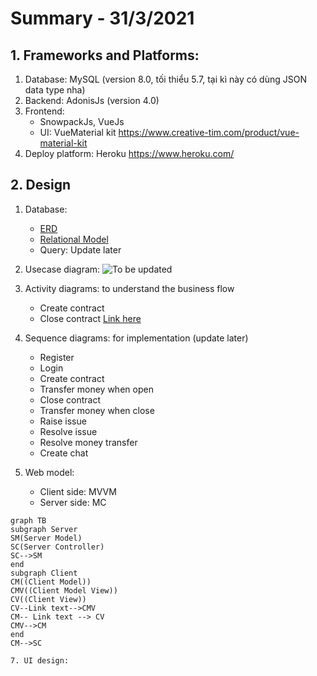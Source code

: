 # Summary - 31/3/2021
## 1. Frameworks and Platforms: 
 

 1. Database: MySQL (version 8.0, tối thiểu 5.7, tại kì này có dùng JSON data type nha) 
 2. Backend: AdonisJs (version 4.0) 
 3. Frontend: 
	 - SnowpackJs, VueJs
	 - UI: VueMaterial kit https://www.creative-tim.com/product/vue-material-kit
 5. Deploy platform: Heroku https://www.heroku.com/

## 2. Design 
1. Database:
	- [ERD](https://viewer.diagrams.net/?highlight=0000ff&edit=_blank&layers=1&nav=1&title=ERD-Tutorbook.drawio#R7V1be9o4E/41uSSPJfl4mUOTZnfzbbvZPtu96uOAStwAZo1pkv76TwYLbGkwJ0sWsXvRgCyM0TszmhnN4YxcjV9vk3D6dB8P6OgMW4PXM3J9hjFyHJ/9yUbe8hGPjwyTaJCPrQceol80H7Ty0Xk0oLPSxDSOR2k0LQ/248mE9tPSWJgk8Ut52vd4VP7WaTik0sBDPxzJo/9Eg/RpOeo71nr8I42GT/ybkZVfGYd8cj4wewoH8UthiHw4I1dJHKfLV%2bPXKzrKVo%2bvy/JzNxuurh4soZN0lw/403/oN/8lnP739nZ7%2byOxn3/93nNzNGbpG//FdMAWIH87iSfsz2USzycDmt3HYu/iJH2Kh/EkHP0Rx1M2iNjgD5qmbzl84TyN2dBTOh7lV9kjJm9fs8%2bfO/ztv/ntFm%2buX0vv3lbvBhcZiOtHYSM30WiUX5%2blSfy8AoYt6eX3eJLmj4G8/P1VPIqTxY8j3xf/2Li8evmCzuJ50s%2bXwu4PbNt3%2bx4OBn3Xf%2bxxCgyTIc0/ZtN%2bD/1IP97%2buv5x8eua/Dedf%2bghspyYrWXh7jkwtzQeU/Yz2YSEjsI0%2blkmtjCn2eFq3hpW9iJHdg%2bUA1KJ8hrQD%2btRdaCjxkCfMeBSfu8Pf7Gb/x3fh5M3fqnwJWrpwzGKPJDlNEsfJZGwJpYN9CGjCOCnjojoa5R%2b5T%2bBvV4%2btOfkb9cPnb15q5ucNgBolrxBCDdCUDkyBTT%2bLVyCkTlRKlRMUAjVTVCLj7LFCN8KE6ZxNElnhTt/ygbYBK5ABjkh5eoj8QQdR5iPiXXUfNslAvEvn3jNCqufvhN3XH6e333%2bnc7I7bgXffs2H04f7nvI1aNzcW4oyqndWAGdKd2ua6NdeHkb21w3PfLPcDTPv%2bVvBlNyht1wzEC8nDzOpqv1KJCDvGQvT1FKH6bhYnVemK1VxjocRcMJe91nK0qTDWLkJhxHowy1j3T0k6ZRP1yhU5AwAy94tCx%2bi/yZsu/4ziAtzLu5CQJCqtD8SZOUvlZCwK9iv8SG2M/Z8qVoci2HngrWVs7dx4EWuiT0rBAHj492OAgB0G6iZJb%2bLxxTmW9HI2aI0u0ASXiUF9O1Pdf3IDgIsoljA3DAW8deW8XuAHnBuVNGyJIRCqxzACMH8dFaUcISSoyrRuw7L%2bcliNz/5pmBvVic3myBwAWbgLzp62Jp%2bHX2apj9vRvw%2b7BHmvNRs4HPZP/yp11baumg5zvnWKAE3%2bcAF2jBdWVKIJ4iddOr1jbrd2KYYc3uto2KjOPsqALatWuAx2Fc7cJQi/F2a%2bBkUbbMQtnWjPJpuSMPRtk2C%2bVqd1PHyweijM1CWZOZ2zaUDXP1WdUnSKp9x2g/1E/Ca3coaSDLq5s2DvLa%2bbjsVcOOXaSzrfNtXK8XboOLsxHCfd8EiGonwF2FE%2bwKDJrcgmrfgGoDD14svynsNj1y2W9KZfdb2/ykfuCWBSuCfC/cK1q3pxQOINHlezFLIvIAj60n/bgxroLh0uxGUXySZArIZsVzuJq9KGUd/N2C3JhuA4PcpBPlPXAyuKrELOva7XwoanjZMJi9DmYlMLtGwRxUw9y5yqAwSyGYrzqCSfHuEJilzCMsbw/1Oqgmp%2bGf2hlA1JymDvtc3tupdn34wevV2BHXxmcuOKmuGFEnYT%2bVMG2bn8rBueOVZ33xna8YzxdA0WLK/FR%2bZxPvwY/BjvLUMevI2ddtE592%2bMjuMJsVC%2bbrtorbArNZYUJ%2bZxWrgdks5wfC1UdInVmskTYQrl3UHxRCEvCY7lyDXIUWKM3MWq2lnsysUgZppV/DeAMOoC94hRuLN767/nCDh4H19Wri3X/%2b7cvdl/lzT5Y8hh6YgKtWD07gwjRnVudPWDCrLwbjaCIB1TabOuDpM1wiEv/c0xf8IcfoyAZ1mXf2iN4AOArkPAix6tQoOnpcfG22zgzM0cESDsuMsynd0wDnlCMbwu8ZHKjshsHgbPPamwEOWOaiusrFwYBCh3duE6DC2ihC7rnnYuITxORwgN2yKCY2OccEOdh3AvaXBOX7L39pfkuBbvZTWmXClxXWjaRUx8GOgbIALL/UiLSGaYd987mLfGZvucgOsMMjTHgIp%2buce5bnB7bjewi7vFRT/cQD%2b1gsiYC6KKJK0pIpCw4kMitazK/2sbTdZXoM0oYBretE%2bXQBqz2IY4PgJ1gomuESQbgvH7UWzaBiQQqm9D2dzbKCl203ppFbzjhzeEBgwZJeVfLUcj7tdYcd%2b/I7oOTBW7FZx1qe7pKr7UHaMKB1Zx%2bevs61M0sbBTRCzdZPPa0TTLAuYT31U48hKYQakx5Vz10ML3wK2aLH49Zrb54l1AvwgGJ0OoMLA81elJPKqoSIe%2bcEDrMCzwJN8QEbdvTmkN4/YqFW2oCVPbOSMXil4mYCjE9Srd85KdMspFfVao2MJT%2bF/J1jiAE1l4cNRsq8twxdcHFrgxRcQqdJ/DT73bSUVteKHmkSvUYl8fvgPlsTflUPWbBy72azeXdAQTxPODzKYkyarvXUrEPzFA1de1cV1yxD1%2bscGmpwXgWHqT59dvyy%2bOhh69wq/MNYqMZf31k0TFG6XSenbx7vTFPNFW6seOxi8cYknMzCfhrFk671jbDRu47UUQMIRSD2Kta/1FtFVUeNoDpb3uQDre0uj3Ljx%2bb5HCjQCs4zo7gzQeXDF%2bRUt1hDPHkcnn90Il/VkhZlEA37T7K0eQqn2cvkKR4/zmc7EcCUJhF7vkzW8M99Wg/tL66EhkAD33NtSDqRC8cm6BAK3F0aYSEuCnFBUI6Lgip38KT82vcTV8Kynk5PX2Y0WTb1OrV%2bTyobPAncTYBObKvK6UX4bVVbkf/eXDzqNxRvR8WRmFW21tfsXmgR0nZjhRCrHrtUOmuezDq3Hyn3wUQIdPoFqnJ8wSDybSlmB9UYlNK/tjCXCOPhLANkwBuUK1rxxAVu%2bRTOZi9xMjBbTUkTSm/i0SCaDHMU%2b/E46hcQVafElG0ObGOgTwKP5impMbYqNsISitdhSv/8fhkx/jEbSJVQSUkyBAMmBwEknqNM4smHUp%2bSmC2s4f1/G%2bM3JPRvIgEQj0k0MtvqJ8g242waTo4yG7Min9lSra3G5S1bbjjabrk1DfIgzYVX4dTCx1jm40X79TvD980i12Y8fR//XLO0Qghd3xFk8UruFhnZhrt8qwJxQy8o00FUiBNxffHIAAUIUHDWnbn1QCV76h4yLzwbylSd1uLleva5X64YgnwPwAtZ8DGP7ahCTDbEF35yJm4%2bZgZ5ayEjdlmjwXYA4UUIfCynyhXOA4%2bLGd3MWn67GDOLXC473ha0bNFpbUFt8RB2IHGozHEt66B3mebJzHaaZA6ImP03iofZbSbL72f/LUvdXS18C4MooVkx%2beXU9ImuJ7D1grL489OsSZzuAPpj2H8eLlw5f87TUTTh0A3C5PlP9qkoXXg%2bzy1nJ%2bdmDTiWZaTrQkcPgBmB6tAgq9JMT02BVMhqniMUTgBMPbBwQh17WFXOd6cfFtspC3q8Y0PHuJAwrGHngs92NIV/gbnFW4rWneZ5EByhu5y3NZTErGhT2W5Yn823lIcJCiQeBmxxVyMLQ4d2uSuspSBhD4kgAY1uEIK2Q2WCVt4OozGdpVnUZVtxYgqiVIkLsr4hF7UqnNAGU661IHlC6FkPNLl9nbxEZBOuntCzTDk9taCzTNla/jTlfmiREjxZe3WBnY%2bosuSJbAd2dKCfDjAQi6iXDmRbs6MD9XTgCz4H25MzJPTSgXwm1dGBejqQY0VsFzpk1ksLslnU0YKGvcFanbxwlR7Im9JLCbJG31GCekrAlhi1QBpWF7mjpkAIN1EyS1vt0EKWVUYJDllYldLUg1Rn4DXBsowWhDQzIrvN9LIsVkQIXZIZ1MosKJ/0Ygc6noK8ccrwB0J%2buxj7agyFmAsEndZD3roagn5hDGXrvIuwz/JyhdAzfgsd8fWVyWgFoFqtGvVcV4y7tcC8L8j5rW5L3GzO1BJDn4T9tKQmnU4YvaApJTR7wyeg1chHDlM21B/FExo%2bjviH6Cv7uTzSQWVsHLeGVscqYNtQKKVQnQCQM9r%2bR%2blgJheHsdIs3mqZHHpN0zAaSZRx6kFvASonTjhQxr0DwLMS2rXj48hmUWfAivuoCya4QGlOykS0o8pq6czXSkoQgsNR405oR9UBZWe%2bgu4L7i7geyq4pYKuLGUWrCNbP50FW73x%2bmUUXQIqRoqSxOFASM1RsqvI2H8LVzZFyZpX/YSnw2xvI2JWA4GgutCNqup6UGz0Fsz11ePTTVAwMLsSlFn9xwLZVP8Yysl7XbG78gbgkEA6RAazWVSVu4MDQ63qjhKqa29amTa7RzXmvZl93EDdzQ0rDbWhCl0SelaIg8dHOxyEq2oghvD66qGLgcPhM%2b3YfWtKBSFSoIAJ7N6MMrBmd%2b%2bk2P2QDK9jRARQYU%2bDiFh8dN/KvC6/I4%2bOw9WVeZ3ArZp/dGXe6hXt5Nee8svFUswbWJ1VtwDj1N%2bUACvbJrh248QcfYWXYtxu75qlsvDn7lh%2bX5VF4HcuoZvl96btk726nDfN7pr1FQQ0DdGTAX6QymKL5SS2qCzEcY6bn1tPm%2bZjoZKMMF%2bRSoRk333nv9kuHW1bzJG39bYr2IBms97dPXz6jcvGA2X6MfIRsue0qFAHyUdfVADyo6dN8suzvar5quRXZ9IdJsF8sfOTCQ4p3Iw9d0zlHtGJZbpSeIQAw7vagGb4pGwi5PLj3BhUK5GwbHH%2bRWfx6OfmonmdTFpedSXEHBusVapbLMlJ11ejOOsZ0u7qsp6QS4XB0jbrCrRaivIhqLLs27S9KGEBJcBxq6o2enUf2mPD%2b6WQwb9on7LtJLmKB7SL7lccw%2bYQqXtoD7KBMRTev45brZ%2b8eISkrl5ee7YK31MBNKa%2bI7J3Vf/sutW/I%2blhc6b1ceLmgYHSCRstwsYT4t55S%2b9tGZ/qNjGn4diJks25X1jkyqY8DbEDBEZugMSsUFsEpDEuS%2bb3%2b2DN/LZ1HBRaN/V8QHtwsczU/sr8qx8zHoX5Tk8Y6%2bVq7jjjTjTFB4zOriHStSsgh/mfcDnGqccbZW72oIvuj30/QLbM5/5VeL4ih5gDiMEw05msR7nkbOcSE8IwLCxZWWC9CwL6xLwafGKXn%2bd3n3%2bnM3I77kXfvs2H04f7Va9ubUbWfvrO/prMTnIJXAq8q35iN6afVD13qaj6oL1usp5QVabn2joLYYAQVdsYCjwZeC/1QyeXAfkSJ8FlcspEi9vDiBo/cuXia1oZDOgwbpKvUCeDAdF7J8FgcgAbU%2bnCSZ%2b2vDMdwSVeg5vigtVdlHEbULsasLfZ70u3qOjZKkT9cHSRXxhHg8HSEs9clgX/ZG6jsfs6l2fO9VnJ64nqWWgEG2HFZYbOQHANrklwlT1pRduhIUANqMzJqKx65AJDRLM8sqClUkusGYbACBC9OoJsKP0RzdL4O%2b9Xy09/HhN%2b8HMdvrW3ga0YxUMw4Ne1g3PItVtH%2b1oYRHnv%2bSNseVkxuakBtjDAbQHoWnJQHV54GCzZY9h6sALbkVIwHVnT0I4VV2M6rIoaoSu4/n0HrNinHazq%2bOpWOZQw4Lc1q%2bBO5WMrCJ5bBClfLLt8ixrNuizjeqyLelEc9YKReF4HtPi0QSHirneLY0jw7vrDDR4G1teriXf/%2bbcvd1/mz0B3%2bXdS7FxCBsCvQugTW1Cn1rGIOgqeg1htrs55nLRYNKO/GCaUjrP16WTDAbLhKHLDjlhSKEvmhbIl9AuIzb0KjyY6Sjuia5DoxPaoyEfnvPlYszS3uS/isWpROk8mn2iSOZ/DIe2oTjvV2bYniTqo%2bpAHbKyHkRx7m8QZGayu3TKUnu7jAc1m/B8=)
	- [Relational Model](https://lucid.app/lucidchart/invitations/accept/144076f6-be70-4ace-aa64-a58248716a21)
	- Query: Update later
		
2. Usecase diagram: 
![To be updated](https://i.ibb.co/ZNW0xSj/Usecase-tutorweb.png)
4. Activity diagrams: to understand the business flow
	- Create contract
	- Close contract
	[Link here](https://viewer.diagrams.net/?highlight=0000ff&edit=_blank&layers=1&nav=1&title=create-close%20contract.drawio#R%3Cmxfile%20pages=%222%22%3E%3Cdiagram%20id=%22ZVP1yIqBTA-f6ydCknS3%22%20name=%22Create%20contract%22%3E7Vxbc5s4FP41fkwGIfDlMc5tp9PudprstHnqyFix1YDFgpzY/fUrgcRN2GAHsN04Dy06CAHn%2bp1zZHrw2lvdB8iff6FT7PZMY7rqwZueaQJgDPl/grKOKdbAjgmzgEzlpJTwQH5jSTQkdUmmOMxNZJS6jPh5okMXC%2bywHA0FAX3LT3umbv6uPpphjfDgIFenfidTNo%2bpQ3OQ0v/CZDZXdwb9UXzGQ2qyfJNwjqb0LUOCtz14HVDK4iNvdY1dwTzFl/t/vzze3XwbT6g/WFkv//z8%2bfz5Il7sbpdLklcI8ILtvfTTo2%2bE95%2bemGf4vv9zufw0teUlxityl5Jfj0tGg%2b94ItjvMPJK2FpIn6BZgLxYTizgZ8RhgBHDuYkRn9haMT98I56LFnw0njPP5UTAD505caef0ZouxduEDDkvajTmo4BJLeJchuOALhdTLN5BjBIZiIFDPeLIYxdNsDvmK82iC66pSwN%2bakGjm4csoC%2bJ/Lnkxs/8Ne6QR1yh1o9oTj0kqfLmwOJj5JLZgg8cznjM1xvXlISU2CsOGF5l9FBK5h5TD7NAMFaeHVnxFcrIpFzeUo3tK9o8o632UBKRtJJZsnKqCfxAKsMOigHKFAPjmhLWpLivAHR%2bb1Xjan5LBps6g81RGYP7bTEYagx%2bwItpzsAKrE4tQbD4bU4YfvCRI86%2bcd9dkMCBDQUFjjxvG/XluLPdDIyc3cASuQJQIlfTbkmsliZWTY58FR78cLUM23J9xHXVpJ4JjeivSZfYjGiBkZdtiU8sc4lWWwZra5K95qyJIyETQfNssLsbbGKcWYM1SsQK2xJrX7fPKQeQckgDNqczukDubUotGGZGiFWy4lHxSmDaAu2OiGeOrTwTOW0%2b5jFBXeG4KAyJ8zgni/iEvAzEo8xFvzBjazlGXDU5KX2Rz5T6SZhuNSpL5QjpMnBwtc/kbz7D29aTFijks1XVAuwiDkjzCUDjijN4t%2bKUyqREdhkFy6iDVKBUDzrAWXUlOqwp0dFRSXS4CZJ5nNV6cnN275Xu3SrDY7DLqD2qxmNcNL449FYzUQK5nPje4lISsyIUXCAON1Yhsa80JIxQweMJZYx6m0XJMdZz9JdZ40rKhwm7H/s4IPx1haBuJDr8mpLGPDN2iVCHG6GOXCnW3oSKp%2bKnPbIQOXhtsNhiJtwQ7AN2ToVs48C4TyGUM0JoLW%2bvjCd2zXhiNh1Poks5e9E6M8GnZMHCzMpfBSGjwmYB5A4KlbnC/GL1pzCfH8RPUH51EVEPCoYQM1detPUp4GXe9MCokCXH/NeWiswq4e47LK0kV24fUu2r4lyzg/UPcd9LWw2f5GNEg5tVbrSWo4ZNA9Y1jXZsQ1f%2bUaEk07f300doVCy0QRt3tVZowfx97O3Wqs2HW6y1MdOwT8o0VoT9UMrPj59SK%2bGj1C7EYJ01ksObkzKTSnsadmNORW2zwL7u3TIL7j0B500blFEwkNF2gwLQ3ja/JYOSdZ9MYvCEw1Iji/B%2b3jA0NFzE9R6ZTmMbxCH5jSbRekJdJfP44va4Z9%2bUGE%2b5idVUc%2bUnNLydNFjls/SyPcwyHH5hXIIBGOYko/DVvjqtptDn5xC3AyEGmlgfS2uzp9a3SkBaPiiW5NcqfnXUxwKjrZFJJjEb86EpCudJDaXV5IhyndDqZUeZFSklbh2qGf3LwdAeAMuM/zVzupVk3h3Bf3X7jO1eOQ72OavuNB0LOIsny7C68Faoi7xg5sx73RRLlS%2bqbd12MUTDkvbIsMS8W9sGYOpt6p7Zd5nkShRWVJWr/99SbIUZpz3FDCkjO0UUC1yEEV%2bv%2bARg%2bavsFf2Z%2bP%2bVIH7ueo7YhK7UrfmrxHeP5%2bjKkZP5aVVmxfyyyuFM1HbKtLjQzr2L/trU0gtYiEElQahMSVur0JmnmRwlCVGS5mxMjnaUZXXHrXbV4Lg6NOb7u7V7Nd2S1NSy%2b9nklINkY2RWZKjRKFPPV8CjlUae0i6wQ%2brdtHapvZWV2gWPq6Nr6snDN/wr2pT6QQAI6BcRiGkfGoEMT8q5b6higQof0biDV1utKx18O7nGrjUjs1gzqijCavO7KMKqYHhuJr/Tf%2b3dTN7ZoelVT3DofrJCzwfbOCS7xDnI0WFVo7qj1a/ru9ppae3qu0blFfpWXREEB1aiPw60wrqNH%2bUYDqx10ND6OZ0onl6ku135JMAfBiObGuPh4MAYGcLTwsjbvUhbWLjtcrplahZZrKDXbdYCK994g0U00lCrFlj5Ul4V7NbmW124HOsMmLaHrrrb45TzPpJ6C9R/UvM31WTN3TLrtdZ9F4IPpWxKRPW%2bZvzuscUcFGNLWYe37AdtrcUWfaPEBxcSgBv9/MGE9Ef9GCUtomVLaJmKWkdFtNqJaPN%2bdUP4HebD796bweBQU%2bF3I4ymtwPAgxR%2by7tz6symrYuH/VFW4ynuseGE7VuMzgBQ2e6ptXPVc1dswvxI4MLUPLNqbVQVrFsDFyp/PiPAFAFqML3k6wSdIkBLb0WdcAnoGArCZu2CcFf1JVBAf/tWlyxYqC6NWqouwR2rS9vnt1NdsvQdjicSgwLKkOwa76H/O4QkoPVQh/aBQ9JBSoJd7vjrukhee8%2bWspe2vZ2tVVngvv7OHmkKXNPjNbZzREdQeEYZiT6fV1Dkj/BZid33HFtFxAUGug/q9stBYHvXreqXLx/kSwDH8rvOmu6tce%2b2QcX4MP1yaOxm0u%2bvwtv/AQ==%3C/diagram%3E%3Cdiagram%20name=%22Close%20contract%22%20id=%220783ab3e-0a74-02c8-0abd-f7b4e66b4bec%22%3E7V1bd9q6Ev41rP0Ulu%2bGx5A0addOdi/JOW3Py14CC3BiW1Q2ScivP5KRsC0JY0AGmqYPLRbyBc03M99c5Hbsi/jlGoPZ9BYFMOpYRvDSsS87lmWaRo/8Q0cWyxHHd5cDExwGbFIxcBe%2bQjZosNF5GMC0MjFDKMrCWXVwhJIEjrLKGMAYPVenjVFUvesMTKA0cDcCkTz6PQyy6XK05xrF%2bEcYTqbZ6gezb2LAJ7OBdAoC9Fwasj907AuMULb8FL9cwIguHl%2bX5XlXa75dPRiGSdbohJEZOH1nZJo9z7CD4Ixd4QlEc/Zj7%2bcZwt/hkK7dKAufwmxBRReCCQbxcpEzTL6hHyOUwo7lgXjWsQfJMKX/FCflPzhb8FVMn8M4Agk5GkyzOCKDJvk4moZRcAMWaE5/QJqB0SM/GpAjnDE42AYd4MtHD0YoDkfscwSGMCK3fpxgNE%2bCCxQhTL5KUH67NMPocSU6suiDMfkRVyAOI4rIezBFMWCj7HamQ39KFE4ScjAiqwvx6jYIBxALt3iehhm8m4ERPfmZqAEZk4XDVxviDL6UhpiwriGKYYbpevNvOcaY5tjs8LmAoWlwbZqWMOjymYBhf7K6dgEP8oEhRI2WT19/hR8zfDl9GjxfhOaN8ene44gpCRYGRFvYIcLZFE1QAqIPxeigGL1BaMYk/wCzbMGWGxDQVXEhyoKsIV78YOLOD37Sg67LDy9fyl9eLvjRS5j9KGaSo5%2blb4qT6MGigiaVmHN0wYDNk3GlEPkajUvRHI/YAn6/Cq7w/%2bDw/ocx/PfLv9ev7uXTGRMqUYEJzGrkYS3nUSHUIgrDCBDNrJo0FTrYqV9QmGQFEr1%2bFYlWTwDY8kHZWQLGVo%2bxO%2bwcyVD9JC5BBcUbKr0qmCRFphoYEgN/zr6IwyDIkYphGr6CYX49KuIZ/T35L3QHHfdSAcz1YJHBUKdQklFY%2bTP2OBWXoTIWZ0bXdw2vIiZ%2b9V2lz6eg8TiF%2bwr29vX%2b5dPdow/i3ten6%2bzWmD/POc63sidVNdzBunCrYJZtwspCqK0CTIJzSiYojiKQptT50MGrMOKXVTsaHWZsN8PyOh58fb6fDr/5wcfL7zi%2bmv79nzNbNixKwXiHMSyOIbg4q5lhIbIAi9I0pqlr72M7oisVqNKG%2bZZrCPBfPoFWZfAlK/cPOgUjJ8OvTpe1mDICDGs/28Wv5fhd0%2b%2bX/lQtpNHlN9Jq7CT9tFRUG8KGPLnMhS01%2bWhGavfmsOtCiM2kdj2JtTnPrXBYQwOHVXIr%2bzAcdldj31xkGvioJbsNz3B9E1hGj/xt%2bLbJyVfZZdh48uEye3XPb%2bfnY%2byfP82N1zOrr9tnNBXzukcuaZss8ygKZ%2bk65Jd172TDzjHhHnyoQ10a/bOV3LeJRSt2sy9rsaNQYkeDDtdirSTh/HEgfEzp/cZ07QhmaTojTCY0hwHkpAQmMhjO0wYY0G5u25CREKR5inSBqRCSqcPSKqVkOwcytTuE%2bb%2brea5VhyPYaDXtsgT%2bLGFME683napdcuppvW/sMZsrj64YQK0ynEWfWhCwjSmrNQZ64gPDrhJ5TdGCcIaWWEBJQuXU%2b7qM1gGTq4Xx%2b1kmsWss4clavrqMatuGz/RJROn2eiSosfqOafadKkxFRtSSHbQ026q6JS1h%2bALFswiECRkdYxQvGRiJcu2rt869zJ7aWVSLNW2xL2U%2bhj/BcZKrnHA1S64qudgG%2b5MffYE4JMtFvZ2Yp2XSLpK06xMn9dmuJsapabJVOU%2b7bWqKm7qnrqh1Mg5xXv9lRd%2bIVmiHJMTyJvmnxR%2bk6rbXFYytqjBr2V1FZVasm2kT2i6F2aMUUmQZr%2bMfm/Rfj%2bI2Lb/WqUrrpMJWVy90swhLcGIc2LpYhHIN5cz4aQQ8MpzqFE9LVGMYrl8RAAfYSRRw61xXSXq3OeRgHJJVOyefvpEnTyZ5Vi4JKDGEMBiC0SOdlOT%2bhI7mnDGbwsLH0PWjXoecjhIJEOkUzGBu57MGOdzhKkv7eZ5FYQLZeADw42dyFu1YovbHcMWEbzMHJBs1gEdsgqvOGx%2bMmAqmQ%2bWrPAUv9XXQUs8cmsbtzeT6193izn34%2bz58ObMaJOe5dOOXCW0q7A5ncdJlg2W5cnXPTcMXlIY5VuzLIcoyEn7I9iCjnm0wK5FGVgco8cgBWmGEcEcq3UU8RPSW5Os4TECOuLVlgdPpN9sfO0JG2T5g2l8d0hyF5ezS%2bqGL1KhT25xwqSlWuxFMrVK33y9Spd6rMFs3ExLNplmfKpbm%2bwfoFznZrjgZgHXarIU6ebZtVSTg7MecON68rpBZs7v9XvUq7XXHyUXOC6n/mrGqmHgGuiIpzB%2bf2DBW/XxnTjt7PyHqcpyG1Mlty/1ZngoQPDVDPkVhDg2isSiaK3nzBnEXzlJqfWhBnm1IzRJjZa6/leRMS6RFenw5l3avVso32/bFk2ab9zLYal1qQyyuHHKUiSRbm5IkApBOV2qxqfGHCE3IQedjlSx0IVi3SjERwYqUtSZHpdkKuqqktbuipYH8D5X4Mryu33N907GWf1d9vAQOfdsQ1ITFr4VN%2b/FHeyUN3hRZCgjq%2bsI39o%2bb2hvImyr7bPIw/owfHz720GcPwN78v4PozNyl6fP33WjQrsDVK2wdS%2bB1j11yvN/grzlMS8x5O2Z07DZQgUY1ab4wt0LCFsRYCHYtQ0GM7YPmhWRx34XJCC5zypj%2bm07RPKKR0pAeJUhgzIDOy6cDmol%2bmOdIyUuaf9HcNRpG4VNOqC%2bKyIr84PzZMBxBimjLGM/zARATIdALoHEpNpuQOfTiea6b76Ttks%2blqI5dcVhOhK%2b6WfP0OF7hOK%2b6pos0g/HysZahIAnswvFiFQTmJ2XqzQZ/aCi4NeKtKuB9BXlVddb2NeBdaWyPxENWKU1/q5zmqbk0nhva7NNOyqUpCidvPfrf3jWJFQvrgK6pDkN11a7GUtH7FoQ1u0d25CcYZYBV39oSrmCFHVWLnePLshVrBPpka20W7nsps4380/bYEd9goOCsB93BJNuF8yAOFY0Obz0z6IulM1VmUPWSk/a2LdWyq/fkYKfBbg/t1OnUEoTqXy3n%2b98dQhsOodakNncK0lse5FrRYftbdtkweZwGl/3sQjlGq3ux0cZtPe30nWy9/cYW2lKqjbMKs1U7v512EfM4L9tpoXqhG1nqNzMZuqG115vX5FDjG43zn3in7DL4/0Nz2nrcgdD9rmr3UGX5dHiDWgSWs9pTkGezeUo5mMNqoleZB%2bqKr2mUd/CspSlvPDesBzlm3xf2BJmqmojnq/YE6WgXqvONZfjAvEKwJlkodNwXlYZ3q7IHNsQ3IfRUwGipi0ydtTpSF/Vuu8yPTE6VK9j0bRum9jaZvQSvaCctttqwAuTvVTDQo6Gu0OGrcvwHLWdb8q6qI1P3Pd55udrA4GvdwdD0TbqKWl9tde3IkWRPeOkML2CtiyQ9IZIU5u8dSSoNyXGyFCsgWc2BdKjSs3Y0tvP%2b1W3R6Ivl1E3bYOrnt4NG78h0xjrJZggFImuRdrrNEOqnOc7LTfR6xLYdYp0cN8r7UG/zJIfFf4GxtAnFfyRif/g/%3C/diagram%3E%3C/mxfile%3E)
5. Sequence diagrams:  for  implementation (update later)
	- Register
	- Login
	- Create contract 
	- Transfer money when open
	- Close contract
	- Transfer money when close
	- Raise issue
	- Resolve issue
	- Resolve money transfer
	- Create chat
6. Web model: 
	- Client side: MVVM
	- Server side: MC
```mermaid
graph TB
subgraph Server
SM(Server Model)
SC(Server Controller)
SC-->SM
end
subgraph Client
CM((Client Model))
CMV((Client Model View))
CV((Client View))
CV--Link text-->CMV
CM-- Link text --> CV
CMV-->CM
end
CM-->SC

7. UI design: 

